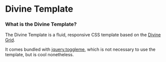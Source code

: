 # Divine Template

### What is the Divine Template?

The Divine Template is a fluid, responsive CSS template based on the [Divine Grid](http://www.github.com/davidkennedy85/DivineGrid).

It comes bundled with [jquery.toggleme](http://www.github.com/davidkennedy85/jquery.toggleme), which is not necessary to use the template, but is cool nonetheless.
